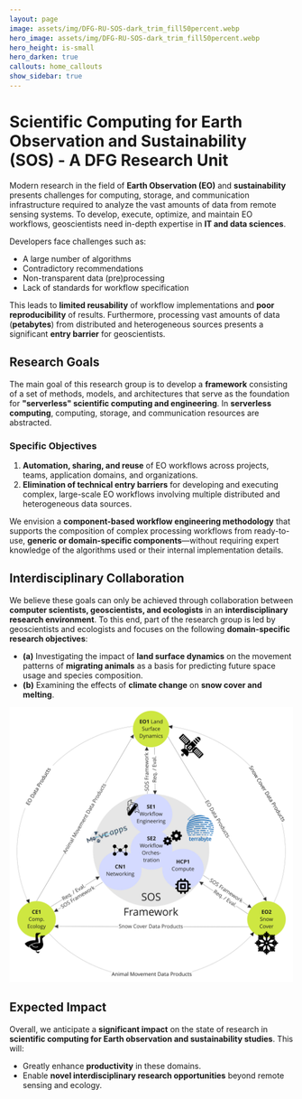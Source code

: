 ```yaml
---
layout: page
image: assets/img/DFG-RU-SOS-dark_trim_fill50percent.webp
hero_image: assets/img/DFG-RU-SOS-dark_trim_fill50percent.webp
hero_height: is-small
hero_darken: true
callouts: home_callouts
show_sidebar: true
---
```

# Scientific Computing for Earth Observation and Sustainability (SOS) - A DFG Research Unit
Modern research in the field of **Earth Observation (EO)** and **sustainability** presents challenges for computing, storage, and communication infrastructure required to analyze the vast amounts of data from remote sensing systems. To develop, execute, optimize, and maintain EO workflows, geoscientists need in-depth expertise in **IT and data sciences**.  

Developers face challenges such as:  
- A large number of algorithms  
- Contradictory recommendations  
- Non-transparent data (pre)processing  
- Lack of standards for workflow specification  

This leads to **limited reusability** of workflow implementations and **poor reproducibility** of results. Furthermore, processing vast amounts of data (**petabytes**) from distributed and heterogeneous sources presents a significant **entry barrier** for geoscientists.  

## Research Goals  

The main goal of this research group is to develop a **framework** consisting of a set of methods, models, and architectures that serve as the foundation for **"serverless" scientific computing and engineering**. In **serverless computing**, computing, storage, and communication resources are abstracted.  

### Specific Objectives  

1. **Automation, sharing, and reuse** of EO workflows across projects, teams, application domains, and organizations.  
2. **Elimination of technical entry barriers** for developing and executing complex, large-scale EO workflows involving multiple distributed and heterogeneous data sources.  

We envision a **component-based workflow engineering methodology** that supports the composition of complex processing workflows from ready-to-use, **generic or domain-specific components**—without requiring expert knowledge of the algorithms used or their internal implementation details.  

## Interdisciplinary Collaboration  

We believe these goals can only be achieved through collaboration between **computer scientists, geoscientists, and ecologists** in an **interdisciplinary research environment**. To this end, part of the research group is led by geoscientists and ecologists and focuses on the following **domain-specific research objectives**:  

- **(a)** Investigating the impact of **land surface dynamics** on the movement patterns of **migrating animals** as a basis for predicting future space usage and species composition.  
- **(b)** Examining the effects of **climate change** on **snow cover and melting**.  

![SOS Illustration](img/sos/sos-illustration.svg)

## Expected Impact  

Overall, we anticipate a **significant impact** on the state of research in **scientific computing for Earth observation and sustainability studies**. This will:  
- Greatly enhance **productivity** in these domains.  
- Enable **novel interdisciplinary research opportunities** beyond remote sensing and ecology.  


